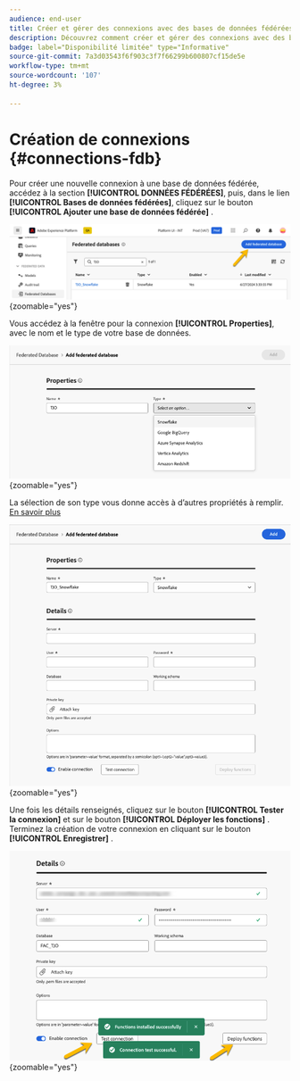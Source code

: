 ```yaml
---
audience: end-user
title: Créer et gérer des connexions avec des bases de données fédérées
description: Découvrez comment créer et gérer des connexions avec des bases de données fédérées
badge: label="Disponibilité limitée" type="Informative"
source-git-commit: 7a3d03543f6f903c3f7f66299b600807cf15de5e
workflow-type: tm+mt
source-wordcount: '107'
ht-degree: 3%

---
```


# Création de connexions {#connections-fdb}

Pour créer une nouvelle connexion à une base de données fédérée, accédez à la section **[!UICONTROL DONNÉES FÉDÉRÉES]**, puis, dans le lien **[!UICONTROL Bases de données fédérées]**, cliquez sur le bouton **[!UICONTROL Ajouter une base de données fédérée]** .

![](assets/connections_list.png){zoomable="yes"}

Vous accédez à la fenêtre pour la connexion **[!UICONTROL Properties]**, avec le nom et le type de votre base de données.

![](assets/connections_name.png){zoomable="yes"}

La sélection de son type vous donne accès à d’autres propriétés à remplir. [En savoir plus](federated-db.md)

![](assets/connections_details.png){zoomable="yes"}

Une fois les détails renseignés, cliquez sur le bouton **[!UICONTROL Tester la connexion]** et sur le bouton **[!UICONTROL Déployer les fonctions]** .
Terminez la création de votre connexion en cliquant sur le bouton **[!UICONTROL Enregistrer]** .

![](assets/connections_testdeploy.png){zoomable="yes"}
